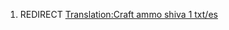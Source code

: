 1.  REDIRECT [Translation:Craft ammo shiva 1
    txt/es](Translation:Craft_ammo_shiva_1_txt/es "wikilink")